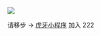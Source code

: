 ![](https://v-cms-img.huya.com/huya/hy-ext/logo.png)

请移步 -> [虎牙小程序](https://dev.huya.com/docs/)
加入
222
